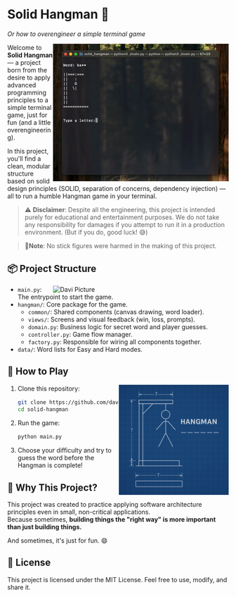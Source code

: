 # Solid Hangman 🎯
*Or how to overengineer a simple terminal game*

<img src="images/won.gif" alt="Davi Picture" align="right" style="width: 400px"/>

Welcome to **Solid Hangman** — a project born from the desire to apply advanced programming principles to a simple terminal game, just for fun (and a little overengineering).

In this project, you'll find a clean, modular structure based on solid design principles (SOLID, separation of concerns, dependency injection) — all to run a humble Hangman game in your terminal.

> ⚠️ **Disclaimer**: Despite all the engineering, this project is intended purely for educational and entertainment purposes.
> We do not take any responsibility for damages if you attempt to run it in a production environment. (But if you do, good luck! 😅)

> 🧍**Note**: No stick figures were harmed in the making of this project.

## 📦 Project Structure

<img src="images/demo.gif" alt="Davi Picture" align="right" style="width: 400px"/>

- `main.py`: The entrypoint to start the game.
- `hangman/`: Core package for the game.
  - `common/`: Shared components (canvas drawing, word loader).
  - `views/`: Screens and visual feedback (win, loss, prompts).
  - `domain.py`: Business logic for secret word and player guesses.
  - `controller.py`: Game flow manager.
  - `factory.py`: Responsible for wiring all components together.
- `data/`: Word lists for Easy and Hard modes.

## 🚀 How to Play


<img src="images/blueprint.png" alt="Davi Picture" align="right" style="width: 250px"/>

1. Clone this repository:
   ```bash
   git clone https://github.com/daviguides/solid_hangman.git
   cd solid-hangman
   ```

2. Run the game:
   ```bash
   python main.py
   ```

3. Choose your difficulty and try to guess the word before the Hangman is complete!

## 🎯 Why This Project?

This project was created to practice applying software architecture principles even in small, non-critical applications.  
Because sometimes, **building things the "right way" is more important than just building things.**

And sometimes, it's just for fun. 😄

## 📜 License

This project is licensed under the MIT License. Feel free to use, modify, and share it.
